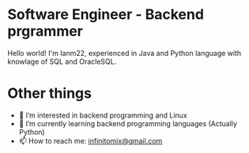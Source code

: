 # Software Engineer - Backend prgrammer
Hello world! I'm Ianm22, experienced in Java and Python language with knowlage of SQL and OracleSQL.

# Other things 

- 👀 I’m interested in backend programming and Linux
- 🌱 I’m currently learning backend programming languages (Actually Python)
- 📫 How to reach me: infinitomix@gmail.com

<!---
Ianm22/Ianm22 is a ✨ special ✨ repository because its `README.md` (this file) appears on your GitHub profile.
You can click the Preview link to take a look at your changes.
--->

